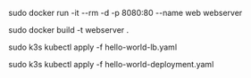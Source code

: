 sudo docker run -it --rm -d -p 8080:80 --name web webserver

sudo docker build -t webserver .

sudo k3s kubectl apply -f hello-world-lb.yaml

sudo k3s kubectl apply -f hello-world-deployment.yaml
